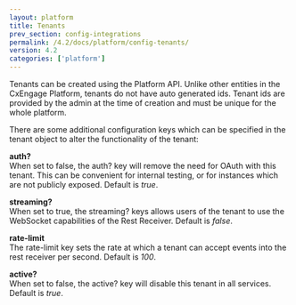 ```yaml
---
layout: platform
title: Tenants
prev_section: config-integrations
permalink: /4.2/docs/platform/config-tenants/
version: 4.2
categories: ['platform']
---
```


Tenants can be created using the Platform API. Unlike other entities in the CxEngage Platform, tenants
do not have auto generated ids. Tenant ids are provided by the admin at the time of creation and must be
unique for the whole platform.

There are some additional configuration keys which can be specified in the tenant object to alter the functionality of the tenant:

**auth?**<br>
When set to false, the auth? key will remove the need for OAuth with this tenant. This can be convenient for internal testing,
or for instances which are not publicly exposed. Default is *true*.

**streaming?**<br>
When set to true, the streaming? keys allows users of the tenant to use the WebSocket capabilities of the Rest Receiver.
Default is *false*.

**rate-limit**<br>
The rate-limit key sets the rate at which a tenant can accept events into the rest receiver per second. Default is *100*.

**active?**<br>
When set to false, the active? key will disable this tenant in all services. Default is *true*.
